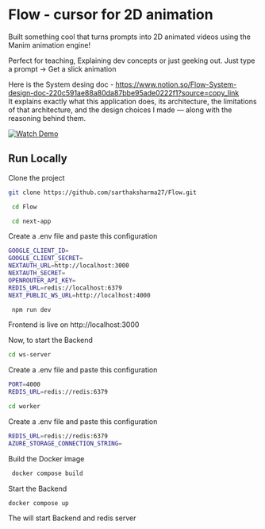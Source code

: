 
# Flow - cursor for 2D animation

Built something cool that turns prompts into 2D animated videos using the Manim animation engine!

Perfect for teaching, Explaining dev concepts or just geeking out. Just type a prompt → Get a slick animation

Here is the System desing doc - https://www.notion.so/Flow-System-design-doc-220c591ae88a80da87bbe95ade0222f1?source=copy_link   
It explains exactly what this application does, its architecture, the limitations of that architecture, and the design choices I made — along with the reasoning behind them.




[![Watch Demo](https://github.com/user-attachments/assets/e567e073-e5f4-4a08-9579-164a987d2812)](https://github.com/user-attachments/assets/58e85802-e9a4-469c-af38-aa804322073b)




## Run Locally

Clone the project

```bash
git clone https://github.com/sarthaksharma27/Flow.git
```

```bash
 cd Flow
 ```

```bash
 cd next-app
 ```

 Create a .env file and paste this configuration

 ```bash
GOOGLE_CLIENT_ID=
GOOGLE_CLIENT_SECRET=
NEXTAUTH_URL=http://localhost:3000
NEXTAUTH_SECRET=
OPENROUTER_API_KEY=
REDIS_URL=redis://localhost:6379
NEXT_PUBLIC_WS_URL=http://localhost:4000
```

```bash
 npm run dev
 ```

 Frontend is live on http://localhost:3000

 Now, to start the Backend

 ```bash
 cd ws-server
 ```

  Create a .env file and paste this configuration

 ```bash
PORT=4000
REDIS_URL=redis://redis:6379
```

 ```bash
 cd worker
 ```

 Create a .env file and paste this configuration

  ```bash
REDIS_URL=redis://redis:6379
AZURE_STORAGE_CONNECTION_STRING=
```

Build the Docker image

```bash
 docker compose build
 ```

Start the Backend

```bash
docker compose up
```

The will start Backend and redis server

